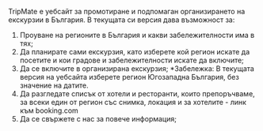 TripMate е уебсайт за промотиране и подпомаган организирането на екскурзии в България.
В текущата си версия дава възможност за:
1. Проуване на регионите в България и какви забележителности има в тях;
2. Да планирате сами екскурзия, като изберете кой регион искате да посетите и кои градове и забележителности искате да включите;
3. Да се включите в организирана екскурзия;
*Забележка: В текущата версия на уебсайта изберете регион Югозападна България, без значение на датите.
4. Да разгледате списък от хотели и ресторанти, които препоръчваме, за всеки един от регион със снимка, локация и за хотелите - линк към booking.com
5. Да се свържете с нас за повече информация;
